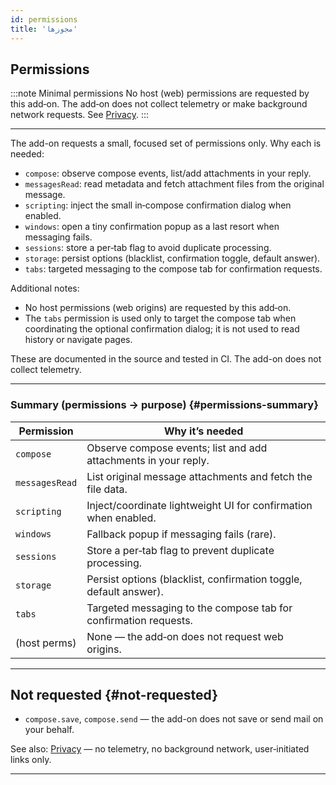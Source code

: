 ```yaml
---
id: permissions
title: 'مجوزها'
---
```


## Permissions

:::note Minimal permissions
No host (web) permissions are requested by this add‑on. The add‑on does not collect telemetry or make background network requests. See [Privacy](privacy).
:::

---

The add-on requests a small, focused set of permissions only. Why each is needed:

- `compose`: observe compose events, list/add attachments in your reply.
- `messagesRead`: read metadata and fetch attachment files from the original message.
- `scripting`: inject the small in‑compose confirmation dialog when enabled.
- `windows`: open a tiny confirmation popup as a last resort when messaging fails.
- `sessions`: store a per‑tab flag to avoid duplicate processing.
- `storage`: persist options (blacklist, confirmation toggle, default answer).
- `tabs`: targeted messaging to the compose tab for confirmation requests.

Additional notes:

- No host permissions (web origins) are requested by this add‑on.
- The `tabs` permission is used only to target the compose tab when coordinating the optional confirmation dialog; it is not used to read history or navigate pages.

These are documented in the source and tested in CI. The add-on does not collect telemetry.

---

### Summary (permissions → purpose) {#permissions-summary}

| Permission     | Why it’s needed                                                   |
| -------------- | ----------------------------------------------------------------- |
| `compose`      | Observe compose events; list and add attachments in your reply.   |
| `messagesRead` | List original message attachments and fetch the file data.        |
| `scripting`    | Inject/coordinate lightweight UI for confirmation when enabled.   |
| `windows`      | Fallback popup if messaging fails (rare).                         |
| `sessions`     | Store a per‑tab flag to prevent duplicate processing.             |
| `storage`      | Persist options (blacklist, confirmation toggle, default answer). |
| `tabs`         | Targeted messaging to the compose tab for confirmation requests.  |
| (host perms)   | None — the add‑on does not request web origins.                   |

---

## Not requested {#not-requested}

- `compose.save`, `compose.send` — the add-on does not save or send mail on your behalf.

See also: [Privacy](privacy) — no telemetry, no background network, user‑initiated links only.

---
